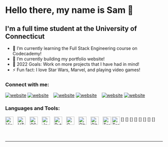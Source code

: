 # Hello there, my name is Sam 👋 

## I'm a full time student at the University of Connecticut

- 🌱 I’m currently learning the Full Stack Engineering course on Codecademy!
- 🔭 I’m currently building my portfolio website!
- 🥅 2022 Goals: Work on more projects that I have had in mind!
- ⚡ Fun fact: I love Star Wars, Marvel, and playing video games!

### Connect with me:

[![website](./img/globe-light.svg)](https://github.com/samlarcome#gh-light-mode-only)
[![website](./img/globe-dark.svg)](https://github.com/samlarcome#gh-dark-mode-only)
&nbsp;&nbsp;
[![website](./img/linkedin-light.svg)](https://linkedin.com/in/samlarcome#gh-light-mode-only)
[![website](./img/linkedin-dark.svg)](https://linkedin.com/in/samlarcome#gh-dark-mode-only)
&nbsp;&nbsp;
[![website](./img/instagram-light.svg)](https://instagram.com/samlarcome#gh-light-mode-only)
[![website](./img/instagram-dark.svg)](https://instagram.com/samlarcome#gh-dark-mode-only)

### Languages and Tools:

[<img align="left" alt="Visual Studio Code" width="26px" src="https://cdn.jsdelivr.net/gh/devicons/devicon/icons/vscode/vscode-original.svg" style="padding-right:10px;" />]
[<img align="left" alt="HTML5" width="26px" src="https://cdn.jsdelivr.net/gh/devicons/devicon/icons/html5/html5-original.svg" style="padding-right:10px;" />]
[<img align="left" alt="CSS3" width="26px" src="https://cdn.jsdelivr.net/gh/devicons/devicon/icons/css3/css3-original.svg" style="padding-right:10px;" />]
[<img align="left" alt="JavaScript" width="26px" src="https://cdn.jsdelivr.net/gh/devicons/devicon/icons/javascript/javascript-original.svg" style="padding-right:10px;" />]
[<img align="left" alt="Python" width="26px" src="https://cdn.jsdelivr.net/gh/devicons/devicon/icons/python/python-original.svg" style="padding-right:10px;" />]
[<img align="left" alt="C programming language" width="26px" src="https://cdn.jsdelivr.net/gh/devicons/devicon/icons/c/c-original.svg" style="padding-right:10px;" />]
[<img align="left" alt="GitHub" width="26px" src="https://user-images.githubusercontent.com/3369400/139447912-e0f43f33-6d9f-45f8-be46-2df5bbc91289.png" style="padding-right:10px;" />]
[<img align="left" alt="GitHub" width="26px" src="https://user-images.githubusercontent.com/3369400/139448065-39a229ba-4b06-434b-bc67-616e2ed80c8f.png" style="padding-right:10px;" />]
[<img align="left" alt="Terminal" width="26px" src="./img/terminal-light.svg" />](#gh-light-mode-only)
[<img align="left" alt="Terminal" width="26px" src="./img/terminal-dark.svg" />](#gh-dark-mode-only)

<br />
<br />

---

[website]: https://github.com/samlarcome
[instagram]: https://instagram.com/samlarcome
[linkedin]: https://linkedin.com/in/samlarcome
